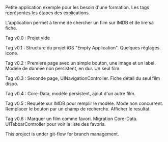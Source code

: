 Petite application exemple pour les besoin d'une formation. Les tags représentes les étapes des explications.

L'application permet à terme de chercher un film sur IMDB et de lire sa fiche.

Tag v0.0 : Projet vide

Tag v0.1 : Structure du projet iOS "Empty Application". Quelques réglages. Icone.

Tag v0.2 : Premiere page avec un simple bouton, une image et un label. Modèle de donnée non persistent, en dur. Un seul film.

Tag v0.3 : Seconde page, UINavigationController. Fiche détail du seul film dispo.

Tag v0.4 : Core-Data, modèle persistent, ajout d'un autre film. 

Tag v0.5 : Requête sur IMDB pour remplir le modèle. Mode non concurrent. Remplacer le bouton par un champ de recherche. Afficher le resultat.

Tag v0.6 : Marquer un film comme favori. Migration Core-Data. UITabbarController pour voir la liste des favoris.

This project is under git-flow for branch management. 
